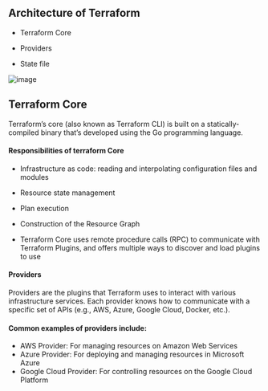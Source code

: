 ## Architecture of Terraform
* Terraform Core
  
* Providers
  
* State file

![image](https://github.com/user-attachments/assets/5da053a0-0930-41c7-9d7d-2a1297c6a725)

## Terraform Core
Terraform’s core (also known as Terraform CLI) is built on a statically-compiled binary that’s developed using the Go programming language.

#### Responsibilities of terraform Core
* Infrastructure as code: reading and interpolating configuration files and modules
  
* Resource state management
  
* Plan execution
  
* Construction of the Resource Graph
  
* Terraform Core uses remote procedure calls (RPC) to communicate with Terraform Plugins, and offers multiple ways to discover and load plugins to use

#### Providers
Providers are the plugins that Terraform uses to interact with various infrastructure services.
Each provider knows how to communicate with a specific set of APIs (e.g., AWS, Azure, Google Cloud, Docker, etc.).

#### Common examples of providers include:
* AWS Provider: For managing resources on Amazon Web Services
* Azure Provider: For deploying and managing resources in Microsoft Azure
* Google Cloud Provider: For controlling resources on the Google Cloud Platform
